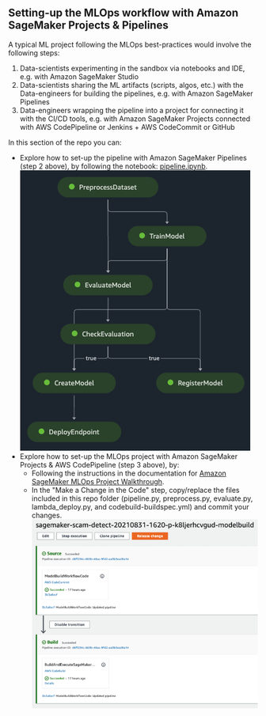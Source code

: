 ## Setting-up the MLOps workflow with Amazon SageMaker Projects & Pipelines

A typical ML project following the MLOps best-practices would involve the following steps:
1. Data-scientists experimenting in the sandbox via notebooks and IDE, e.g. with Amazon SageMaker Studio
2. Data-scientists sharing the ML artifacts (scripts, algos, etc.) with the Data-engineers for building the pipelines, e.g. with Amazon SageMaker Pipelines
3. Data-engineers wrapping the pipeline into a project for connecting it with the CI/CD tools, e.g. with Amazon SageMaker Projects connected with AWS CodePipeline or Jenkins + AWS CodeCommit or GitHub

In this section of the repo you can:
- Explore how to set-up the pipeline with Amazon SageMaker Pipelines (step 2 above), by following the notebook: [pipeline.ipynb](./pipeline.ipynb). ![sample pipeline](./img/1.png)
- Explore how to set-up the MLOps project with Amazon SageMaker Projects & AWS CodePipeline (step 3 above), by:
  - Following the instructions in the documentation for [Amazon SageMaker MLOps Project Walkthrough](https://docs.aws.amazon.com/sagemaker/latest/dg/sagemaker-projects-walkthrough.html).
  - In the "Make a Change in the Code" step, copy/replace the files included in this repo folder (pipeline.py, preprocess.py, evaluate.py, lambda_deploy.py, and codebuild-buildspec.yml) and commit your changes.
![sample project pipeline](./img/2.png)
